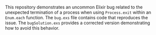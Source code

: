 This repository demonstrates an uncommon Elixir bug related to the unexpected termination of a process when using `Process.exit` within an `Enum.each` function. The `bug.exs` file contains code that reproduces the issue. The `bugSolution.exs` provides a corrected version demonstrating how to avoid this behavior.